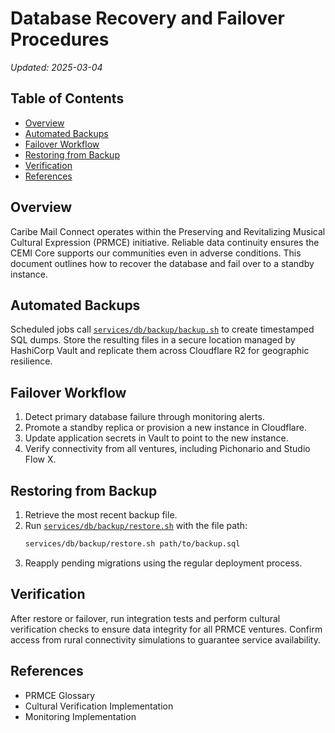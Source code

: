 # Database Recovery and Failover Procedures

*Updated: 2025-03-04*

## Table of Contents
- [Overview](#overview)
- [Automated Backups](#automated-backups)
- [Failover Workflow](#failover-workflow)
- [Restoring from Backup](#restoring-from-backup)
- [Verification](#verification)
- [References](#references)

## Overview
Caribe Mail Connect operates within the Preserving and Revitalizing Musical Cultural Expression (PRMCE) initiative. Reliable data continuity ensures the CEMI Core supports our communities even in adverse conditions. This document outlines how to recover the database and fail over to a standby instance.

## Automated Backups
Scheduled jobs call [`services/db/backup/backup.sh`](../../services/db/backup/backup.sh) to create timestamped SQL dumps. Store the resulting files in a secure location managed by HashiCorp Vault and replicate them across Cloudflare R2 for geographic resilience.

## Failover Workflow
1. Detect primary database failure through monitoring alerts.
2. Promote a standby replica or provision a new instance in Cloudflare.
3. Update application secrets in Vault to point to the new instance.
4. Verify connectivity from all ventures, including Pichonario and Studio Flow X.

## Restoring from Backup
1. Retrieve the most recent backup file.
2. Run [`services/db/backup/restore.sh`](../../services/db/backup/restore.sh) with the file path:
   ```bash
   services/db/backup/restore.sh path/to/backup.sql
   ```
3. Reapply pending migrations using the regular deployment process.

## Verification
After restore or failover, run integration tests and perform cultural verification checks to ensure data integrity for all PRMCE ventures. Confirm access from rural connectivity simulations to guarantee service availability.

## References
- PRMCE Glossary
- Cultural Verification Implementation
- Monitoring Implementation
